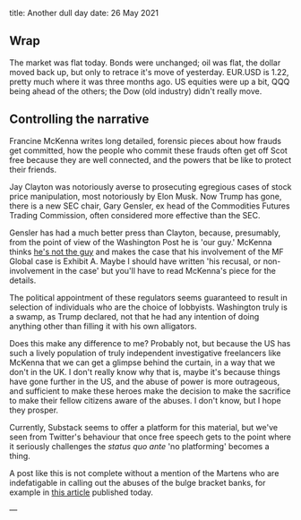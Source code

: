 title: Another dull day
date: 26 May 2021

## Wrap

The market was flat today. Bonds were unchanged; oil was flat, the dollar moved back up, but only to retrace it's move of yesterday.
EUR.USD is 1.22, pretty much where it was three months ago. US equities were up a bit, QQQ being ahead of the others; the Dow (old industry) didn't really move.

## Controlling the narrative

Francine McKenna writes long detailed, forensic pieces about how frauds get committed, how the people who commit these frauds often get off Scot free because they are well connected, and the powers that be like to protect their friends.

Jay Clayton was notoriously averse to prosecuting egregious cases of stock price manipulation, most notoriously by Elon Musk. Now Trump has gone, there is a new SEC chair, Gary Gensler, ex head of the Commodities Futures Trading Commission, often considered more effective than the SEC. 

Gensler has had a much better press than Clayton, because, presumably, from the point of view of the Washington Post he is 'our guy.' McKenna thinks [he's not the guy](https://thedig.substack.com/p/gary-gensler-is-not-the-guy) and makes the case that his involvement of the MF Global case is Exhibit A. Maybe I should have written 'his recusal, or non-involvement in the case' but you'll have to read McKenna's piece for the details.

The political appointment of these regulators seems guaranteed to result in selection of individuals who are the choice of lobbyists. Washington truly is a swamp, as Trump declared, not that he had any intention of doing anything other than filling it with his own alligators. 

Does this make any difference to me? Probably not, but because the US has such a lively population of truly independent investigative freelancers like McKenna that we can get a glimpse behind the curtain, in a way that we don't in the UK. I don't really know why that is, maybe it's because things have gone further in the US, and the abuse of power is more outrageous, and sufficient to make these heroes make the decision to make the sacrifice to make their fellow citizens aware of the abuses. I don't know, but I hope they prosper.

Currently, Substack seems to offer a platform for this material, but we've seen from Twitter's behaviour that once free speech gets to the point where it seriously challenges the _status quo ante_ 'no platforming' becomes a thing.

A post like this is not complete without a mention of the Martens who are indefatigable in calling out the abuses of the bulge bracket banks, for example in [this article](https://wallstreetonparade.com/2021/05/this-is-what-jamie-dimon-will-tell-the-u-s-senate-today-with-annotated-text/) published today.

—



